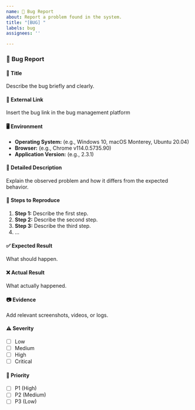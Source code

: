 ```yaml
---
name: 🐛 Bug Report
about: Report a problem found in the system.
title: "[BUG] "
labels: bug
assignees: ''

---
```


### 🐛 **Bug Report**

#### 📄 **Title**
Describe the bug briefly and clearly.

#### 🔗 **External Link**
Insert the bug link in the bug management platform

#### 🖥️ **Environment**
- **Operating System:** (e.g., Windows 10, macOS Monterey, Ubuntu 20.04)
- **Browser:** (e.g., Chrome v114.0.5735.90)
- **Application Version:** (e.g., 2.3.1)

#### 📝 **Detailed Description**
Explain the observed problem and how it differs from the expected behavior.

#### 🔄 **Steps to Reproduce**
1. **Step 1:** Describe the first step.
2. **Step 2:** Describe the second step.
3. **Step 3:** Describe the third step.
4. ...

#### ✅ **Expected Result**
What should happen.

#### ❌ **Actual Result**
What actually happened.

#### 📷 **Evidence**
Add relevant screenshots, videos, or logs.

#### ⚠️ **Severity**
- [ ] Low  
- [ ] Medium  
- [ ] High  
- [ ] Critical  

#### 🚨 **Priority**
- [ ] P1 (High)  
- [ ] P2 (Medium)  
- [ ] P3 (Low)
